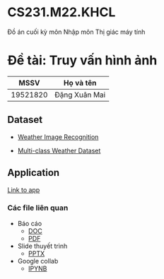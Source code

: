 # CS231.M22.KHCL
Đồ án cuối kỳ môn Nhập môn Thị giác máy tính

# Đề tài: Truy vấn hình ảnh 

|MSSV    |Họ và tên|
|--------|-------------|
|19521820|Đặng Xuân Mai|

## Dataset 
* [Weather Image Recognition](https://www.kaggle.com/jehanbhathena/weather-dataset)

* [Multi-class Weather Dataset](https://www.kaggle.com/pratik2901/multiclass-weather-dataset)

## Application
[Link to app](https://share.streamlit.io/dxmai/cs231.m22.khcl/main)

### Các file liên quan
* Báo cáo 
  * [DOC](https://github.com/dxmai/CS231.M22.KHCL/blob/main/19521820.docx)
  * [PDF](https://github.com/dxmai/CS231.M22.KHCL/blob/main/19521820.pdf)
* Slide thuyết trình
  * [PPTX](https://github.com/dxmai/CS231.M22.KHCL/blob/main/19521820.pptx)
* Google collab
  * [IPYNB](https://colab.research.google.com/drive/1RWgl1PTGX149LMAp6PAgyflhJgxCJz-c?usp=sharing)
